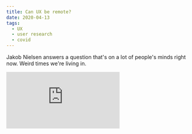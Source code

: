 ```yaml
---
title: Can UX be remote?
date: 2020-04-13
tags:
  - UX
  - user research
  - covid
---
```






Jakob Nielsen answers a question that's on a lot of people's minds right now. Weird times we're living in.

<div class='embed-container'><iframe src='https://www.youtube.com/embed/MG64QcjRL8c' frameborder='0' allowfullscreen></iframe></div>
